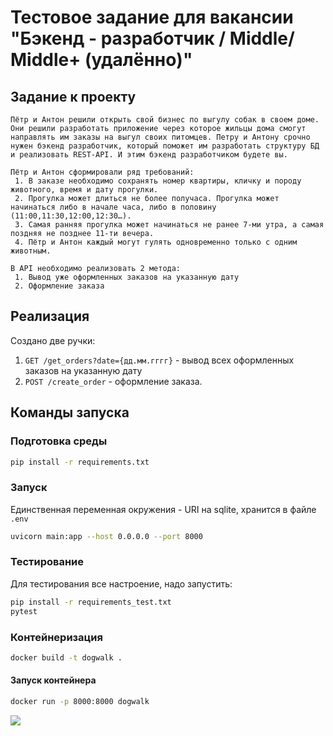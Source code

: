 # Тестовое задание для вакансии "Бэкенд - разработчик / Middle/ Middle+ (удалённо)"

## Задание к проекту
```text
Пётр и Антон решили открыть свой бизнес по выгулу собак в своем доме. Они решили разработать приложение через которое жильцы дома смогут направлять им заказы на выгул своих питомцев. Петру и Антону срочно нужен бэкенд разработчик, который поможет им разработать структуру БД и реализовать REST-API. И этим бэкенд разработчиком будете вы. 

Пётр и Антон сформировали ряд требований:
 1. В заказе необходимо сохранять номер квартиры, кличку и породу животного, время и дату прогулки. 
 2. Прогулка может длиться не более получаса. Прогулка может начинаться либо в начале часа, либо в половину (11:00,11:30,12:00,12:30…). 
 3. Самая ранняя прогулка может начинаться не ранее 7-ми утра, а самая поздняя не позднее 11-ти вечера. 
 4. Пётр и Антон каждый могут гулять одновременно только с одним животным. 

В API необходимо реализовать 2 метода:
 1. Вывод уже оформленных заказов на указанную дату
 2. Оформление заказа
```

## Реализация
Создано две ручки:
1. `GET /get_orders?date={дд.мм.гггг}` - вывод всех оформленных заказов на указанную дату
2. `POST /create_order` - оформление заказа.

## Команды запуска
### Подготовка среды
```bash
pip install -r requirements.txt
```

### Запуск
Единственная переменная окружения - URI на sqlite, хранится в файле `.env`
```bash
uvicorn main:app --host 0.0.0.0 --port 8000
```

### Тестирование
Для тестирования все настроение, надо запустить:
```bash
pip install -r requirements_test.txt
pytest
```

### Контейнеризация
```bash
docker build -t dogwalk .
```

#### Запуск контейнера
```bash
docker run -p 8000:8000 dogwalk
```
![](https://andreis-vibes.ru/nothing?)
